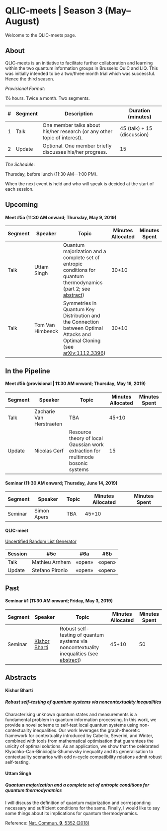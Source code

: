 # QLIC-meets | Season 3 (May–August)
Welcome to the QLIC-meets page. 



## About

QLIC-meets is an initiative to facilitate further collaboration and learning within the two quantum information groups in Brussels: QuIC and LIQ. This was initially intended to be a two/three month trial which was successful. Hence the third season.



*Provisional Format*: 

1½ hours. Twice a month. Two segments.

| #    | Segment | Description                                                  | Duration (minutes)          |
| ---- | ------- | ------------------------------------------------------------ | --------------------------- |
| 1    | Talk    | One member talks about his/her research (or any other topic of interest). | 45 (talk) + 15 (discussion) |
| 2    | Update  | Optional. One member briefly discusses his/her progress.     | 15                          |





*The Schedule*: 

Thursday, before lunch (11:30 AM—1:00 PM).

When the next event is held and who will speak is decided at the start of each session.



## Upcoming



#### Meet #5a (11:30 AM onward; Thursday, May 9, 2019)

| Segment | Speaker          | Topic                                                        | Minutes Allocated | Minutes Spent |
| ------- | ---------------- | ------------------------------------------------------------ | ----------------- | ------------- |
| Talk    | Uttam Singh      | Quantum majorization and a complete set of entropic conditions for quantum thermodynamics (part 2; see [abstract](#uttam-singh)) | 30+10             |               |
| Talk    | Tom Van Himbeeck | Symmetries in Quantum Key Distribution and the Connection between Optimal Attacks and Optimal Cloning (see [arXiv:1112.3396](https://arxiv.org/abs/1112.3396)) | 30+10             |               |



## In the Pipeline



#### Meet #5b (provisional | 11:30 AM onward; Thursday, May 16, 2019)

| Segment | Speaker                  | Topic                                                        | Minutes Allocated | Minutes Spent |
| ------- | ------------------------ | ------------------------------------------------------------ | ----------------- | ------------- |
| Talk    | Zacharie Van Herstraeten | TBA                                                          | 45+10             |               |
| Update  | Nicolas Cerf             | Resource theory of local Gaussian work extraction for multimode bosonic systems | 15                |               |



#### Seminar (11:30 AM onward; Thursday, June 14, 2019)

| Segment | Speaker     | Topic | Minutes Allocated | Minutes Spent |
| ------- | ----------- | ----- | ----------------- | ------------- |
| Seminar | Simon Apers | TBA   | 45+10             |               |







#### QLIC-meet

[Uncertified Random List Generator](https://mybinder.org/v2/gh/QuIC-meets/QuIC-meets.github.io/master?filepath=season2/lineUp/lineUp.ipynb)

| Session | #5c             | #6a    | #6b    |
| ------- | --------------- | ------ | ------ |
| Talk    | Mathieu Arnhem  | «open» | «open» |
| Update  | Stefano Pironio | «open» | «open» |



## Past



#### Seminar #1 (11:30 AM onward; Friday, May 3, 2019)

| Segment | Speaker                                                      | Topic                                                        | Minutes Allocated | Minutes Spent |
| ------- | ------------------------------------------------------------ | ------------------------------------------------------------ | ----------------- | ------------- |
| Seminar | [Kishor Bharti](https://www.quantumlah.org/people/profile/kishor) | Robust self-testing of quantum systems via noncontextuality inequalities (see [abstract](#kishor-bharti)) | 45+10             | 50            |



## Abstracts

#### Kishor Bharti

##### Robust self-testing of quantum systems via noncontextuality inequalities

Characterising unknown quantum states and measurements is a fundamental problem in quantum information processing. In this work, we provide a novel scheme to self-test local quantum systems using non-contextuality inequalities. Our work leverages the graph-theoretic framework for contextuality introduced by Cabello, Severini, and Winter, combined with tools from mathematical optimisation that guarantees the unicity of optimal solutions. As an application, we show that the celebrated Klyachko-Can-Binicioğlu-Shumovsky inequality and its generalisation to contextuality scenarios with odd n-cycle compatibility relations admit robust self-testing.



#### Uttam Singh

##### Quantum majorization and a complete set of entropic conditions for quantum thermodynamics

I will discuss the definition of quantum majorization and corresponding necessary and sufficient conditions for the same. Finally, I would like to say some things about its implications for quantum thermodynamics.

Reference: [Nat. Commun. **9**, 5352 (2018)](https://www.nature.com/articles/s41467-018-06261-7)
